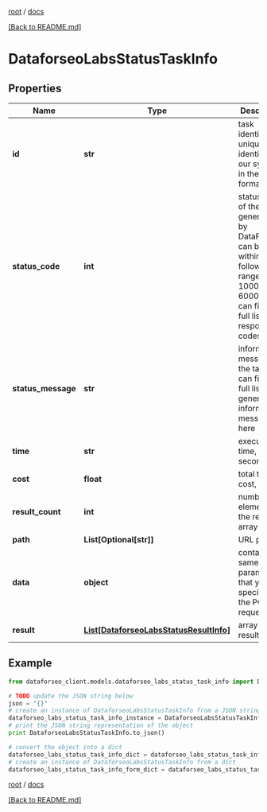 [root](./../ "root") / [docs](./ "docs")

[[Back to README.md]](./../README.md "[Back to README.md]")

# DataforseoLabsStatusTaskInfo

## Properties

Name | Type | Description | Notes
------------ | ------------- | ------------- | -------------
**id** | **str** | task identifier unique task identifier in our system in the UUID format | [optional]
**status_code** | **int** | status code of the task generated by DataForSEO, can be within the following range: 10000-60000 you can find the full list of the response codes here | [optional]
**status_message** | **str** | informational message of the task you can find the full list of general informational messages here | [optional]
**time** | **str** | execution time, seconds | [optional]
**cost** | **float** | total tasks cost, USD | [optional]
**result_count** | **int** | number of elements in the result array | [optional]
**path** | **List[Optional[str]]** | URL path | [optional]
**data** | **object** | contains the same parameters that you specified in the POST request | [optional]
**result** | [**List[DataforseoLabsStatusResultInfo]**](DataforseoLabsStatusResultInfo.md) | array of results | [optional]

## Example

```python
from dataforseo_client.models.dataforseo_labs_status_task_info import DataforseoLabsStatusTaskInfo

# TODO update the JSON string below
json = "{}"
# create an instance of DataforseoLabsStatusTaskInfo from a JSON string
dataforseo_labs_status_task_info_instance = DataforseoLabsStatusTaskInfo.from_json(json)
# print the JSON string representation of the object
print DataforseoLabsStatusTaskInfo.to_json()

# convert the object into a dict
dataforseo_labs_status_task_info_dict = dataforseo_labs_status_task_info_instance.to_dict()
# create an instance of DataforseoLabsStatusTaskInfo from a dict
dataforseo_labs_status_task_info_form_dict = dataforseo_labs_status_task_info.from_dict(dataforseo_labs_status_task_info_dict)
```

  

[root](./../ "root") / [docs](./ "docs")

[[Back to README.md]](./../README.md "[Back to README.md]")